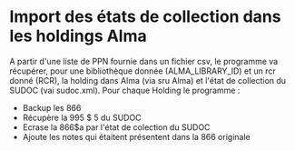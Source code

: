# Import des états de collection dans les holdings Alma
A partir d'une liste de PPN  fournie dans un fichier csv, le programme va récupérer, pour une bibliothèque donnée (ALMA_LIBRARY_ID) et un rcr donné (RCR), la holding dans Alma (via sru Alma) et l'état de collection du SUDOC (vai sudoc.xml).
Pour chaque Holding le programme :
- Backup les 866
- Récupère la 995 $ 5 du SUDOC
- Ecrase la 866$a par l'état de colection du SUDOC
- Ajoute les notes qui étaitent présentent dans la 866 originale